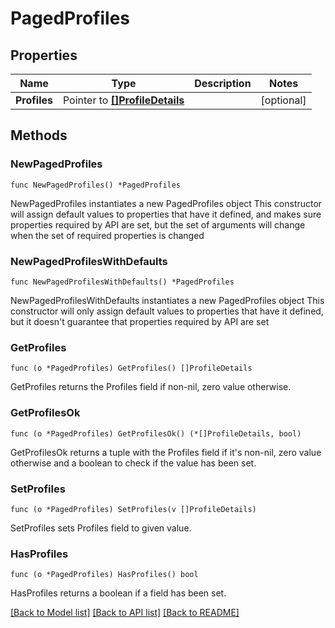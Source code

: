 # PagedProfiles

## Properties

Name | Type | Description | Notes
------------ | ------------- | ------------- | -------------
**Profiles** | Pointer to [**[]ProfileDetails**](ProfileDetails.md) |  | [optional] 

## Methods

### NewPagedProfiles

`func NewPagedProfiles() *PagedProfiles`

NewPagedProfiles instantiates a new PagedProfiles object
This constructor will assign default values to properties that have it defined,
and makes sure properties required by API are set, but the set of arguments
will change when the set of required properties is changed

### NewPagedProfilesWithDefaults

`func NewPagedProfilesWithDefaults() *PagedProfiles`

NewPagedProfilesWithDefaults instantiates a new PagedProfiles object
This constructor will only assign default values to properties that have it defined,
but it doesn't guarantee that properties required by API are set

### GetProfiles

`func (o *PagedProfiles) GetProfiles() []ProfileDetails`

GetProfiles returns the Profiles field if non-nil, zero value otherwise.

### GetProfilesOk

`func (o *PagedProfiles) GetProfilesOk() (*[]ProfileDetails, bool)`

GetProfilesOk returns a tuple with the Profiles field if it's non-nil, zero value otherwise
and a boolean to check if the value has been set.

### SetProfiles

`func (o *PagedProfiles) SetProfiles(v []ProfileDetails)`

SetProfiles sets Profiles field to given value.

### HasProfiles

`func (o *PagedProfiles) HasProfiles() bool`

HasProfiles returns a boolean if a field has been set.


[[Back to Model list]](../README.md#documentation-for-models) [[Back to API list]](../README.md#documentation-for-api-endpoints) [[Back to README]](../README.md)


